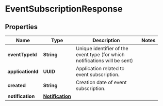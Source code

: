 

# EventSubscriptionResponse


## Properties

Name | Type | Description | Notes
------------ | ------------- | ------------- | -------------
**eventTypeId** | **String** | Unique identifier of the event type (for which notifications will be sent) | 
**applicationId** | **UUID** | Application related to event subscription. | 
**created** | **String** | Creation date of event subscription. | 
**notification** | [**Notification**](Notification.md) |  | 



